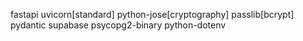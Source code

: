 fastapi
uvicorn[standard]
python-jose[cryptography]
passlib[bcrypt]
pydantic
supabase
psycopg2-binary
python-dotenv

